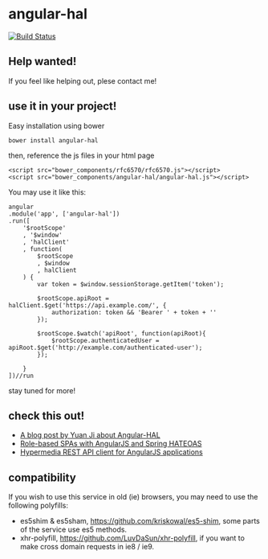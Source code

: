 # angular-hal

[![Build Status](https://travis-ci.org/LuvDaSun/angular-hal.svg?branch=master)](https://travis-ci.org/LuvDaSun/angular-hal)


## Help wanted!

If you feel like helping out, plese contact me!


## use it in your project!

Easy installation using bower

	bower install angular-hal


then, reference the js files in your html page

	<script src="bower_components/rfc6570/rfc6570.js"></script>
	<script src="bower_components/angular-hal/angular-hal.js"></script>


You may use it like this:

	angular
	.module('app', ['angular-hal'])
	.run([
		'$rootScope'
		, '$window'
		, 'halClient'
		, function(
			$rootScope
			, $window
			, halClient
		) {
			var token = $window.sessionStorage.getItem('token');

			$rootScope.apiRoot = halClient.$get('https://api.example.com/', {
				authorization: token && 'Bearer ' + token + ''
			});

			$rootScope.$watch('apiRoot', function(apiRoot){
				$rootScope.authenticatedUser = apiRoot.$get('http://example.com/authenticated-user');
			});

		}
	])//run

stay tuned for more!



## check this out!
- [A blog post by Yuan Ji about Angular-HAL](https://www.jiwhiz.com/post/2014/4/Consume_RESTful_API_With_Angular_HAL)
- [Role-based SPAs with AngularJS and Spring HATEOAS](https://paulcwarren.wordpress.com/2015/04/03/role-based-spas-with-angularjs-and-spring-hateoas/)
- [Hypermedia REST API client for AngularJS applications](https://github.com/jcassee/angular-hypermedia)

## compatibility

If you wish to use this service in old (ie) browsers, you may need to use the following polyfills:
- es5shim & es5sham, https://github.com/kriskowal/es5-shim, some parts of the service use es5 methods.
- xhr-polyfill, https://github.com/LuvDaSun/xhr-polyfill, if you want to make cross domain requests in ie8 / ie9.

